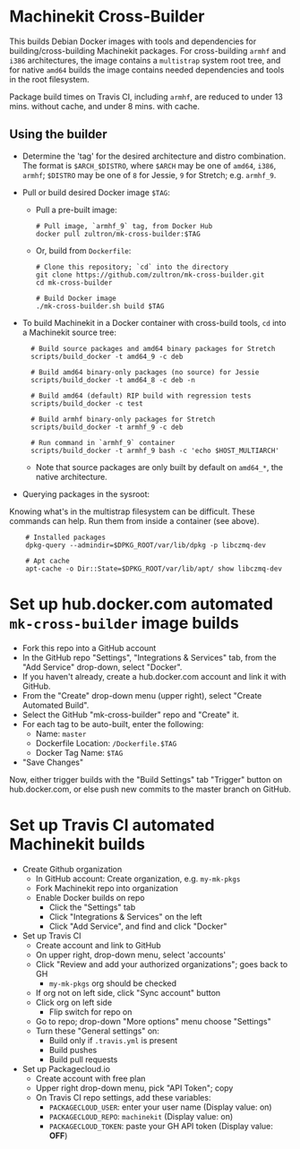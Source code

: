 # Machinekit Cross-Builder

This builds Debian Docker images with tools and dependencies for
building/cross-building Machinekit packages.  For cross-building
`armhf` and `i386` architectures, the image contains a `multistrap`
system root tree, and for native `amd64` builds the image contains
needed dependencies and tools in the root filesystem.

Package build times on Travis CI, including `armhf`, are reduced to
under 13 mins. without cache, and under 8 mins. with cache.

## Using the builder

- Determine the 'tag' for the desired architecture and distro
  combination.  The format is `$ARCH_$DISTRO`, where `$ARCH` may be
  one of `amd64`, `i386`, `armhf`; `$DISTRO` may be one of
  `8` for Jessie, `9` for Stretch; e.g. `armhf_9`.

- Pull or build desired Docker image `$TAG`:

  - Pull a pre-built image:

        # Pull image, `armhf_9` tag, from Docker Hub
        docker pull zultron/mk-cross-builder:$TAG

  - Or, build from `Dockerfile`:

        # Clone this repository; `cd` into the directory
        git clone https://github.com/zultron/mk-cross-builder.git
        cd mk-cross-builder

        # Build Docker image
        ./mk-cross-builder.sh build $TAG

- To build Machinekit in a Docker container with cross-build tools,
  `cd` into a Machinekit source tree:

        # Build source packages and amd64 binary packages for Stretch
		scripts/build_docker -t amd64_9 -c deb

		# Build amd64 binary-only packages (no source) for Jessie
		scripts/build_docker -t amd64_8 -c deb -n

		# Build amd64 (default) RIP build with regression tests
		scripts/build_docker -c test

		# Build armhf binary-only packages for Stretch
		scripts/build_docker -t armhf_9 -c deb

		# Run command in `armhf_9` container
		scripts/build_docker -t armhf_9 bash -c 'echo $HOST_MULTIARCH'

	- Note that source packages are only built by default on
      `amd64_*`, the native architecture.

- Querying packages in the sysroot:

Knowing what's in the multistrap filesystem can be difficult.  These
commands can help.  Run them from inside a container (see above).

        # Installed packages
        dpkg-query --admindir=$DPKG_ROOT/var/lib/dpkg -p libczmq-dev

        # Apt cache
        apt-cache -o Dir::State=$DPKG_ROOT/var/lib/apt/ show libczmq-dev


# Set up hub.docker.com automated `mk-cross-builder` image builds

- Fork this repo into a GitHub account
- In the GitHub repo "Settings", "Integrations & Services" tab, from
  the "Add Service" drop-down, select "Docker".
- If you haven't already, create a hub.docker.com account and link it
  with GitHub.
- From the "Create" drop-down menu (upper right), select "Create
  Automated Build".
- Select the GitHub "mk-cross-builder" repo and "Create" it.
- For each tag to be auto-built, enter the following:
  - Name: `master`
  - Dockerfile Location:  `/Dockerfile.$TAG`
  - Docker Tag Name: `$TAG`
- "Save Changes"

Now, either trigger builds with the "Build Settings" tab "Trigger"
button on hub.docker.com, or else push new commits to the master
branch on GitHub.

# Set up Travis CI automated Machinekit builds

- Create Github organization
  - In GitHub account:  Create organization, e.g. `my-mk-pkgs`
  - Fork Machinekit repo into organization
  - Enable Docker builds on repo
	- Click the "Settings" tab
	- Click "Integrations & Services" on the left
	- Click "Add Service", and find and click "Docker"
- Set up Travis CI
  - Create account and link to GitHub
  - On upper right, drop-down menu, select 'accounts'
  - Click "Review and add your authorized organizations"; goes back to GH
    - `my-mk-pkgs` org should be checked
  - If org not on left side, click "Sync account" button
  - Click org on left side
	- Flip switch for repo on
  - Go to repo; drop-down "More options" menu choose "Settings"
  - Turn these "General settings" on:
	- Build only if `.travis.yml` is present
	- Build pushes
	- Build pull requests
- Set up Packagecloud.io
  - Create account with free plan
  - Upper right drop-down menu, pick "API Token"; copy
  - On Travis CI repo settings, add these variables:
	- `PACKAGECLOUD_USER`:  enter your user name  (Display value: on)
	- `PACKAGECLOUD_REPO`:  `machinekit` (Display value: on)
	- `PACKAGECLOUD_TOKEN`:  paste your GH API token  (Display value: **OFF**)
